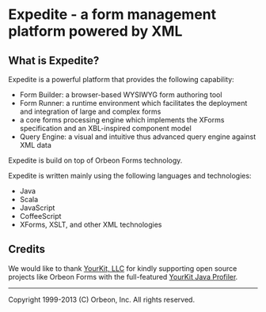 Expedite - a form management platform powered by XML
=======================================================

What is Expedite?
---------------------

Expedite is a powerful platform that provides the following capability: 

- Form Builder: a browser-based WYSIWYG form authoring tool
- Form Runner: a runtime environment which facilitates the deployment and integration of large and complex forms
- a core forms processing engine which implements the XForms specification and an XBL-inspired component model
- Query Engine: a visual and intuitive thus advanced query engine against XML data 

Expedite is build on top of Orbeon Forms technology.

Expedite is written mainly using the following languages and technologies:

- Java
- Scala
- JavaScript
- CoffeeScript
- XForms, XSLT, and other XML technologies

Credits
-------

We would like to thank [YourKit, LLC](http://www.yourkit.com/) for kindly supporting open source projects like Orbeon
Forms with the full-featured [YourKit Java Profiler](http://www.yourkit.com/java/profiler/index.jsp).

---

Copyright 1999-2013 (C) Orbeon, Inc. All rights reserved.
